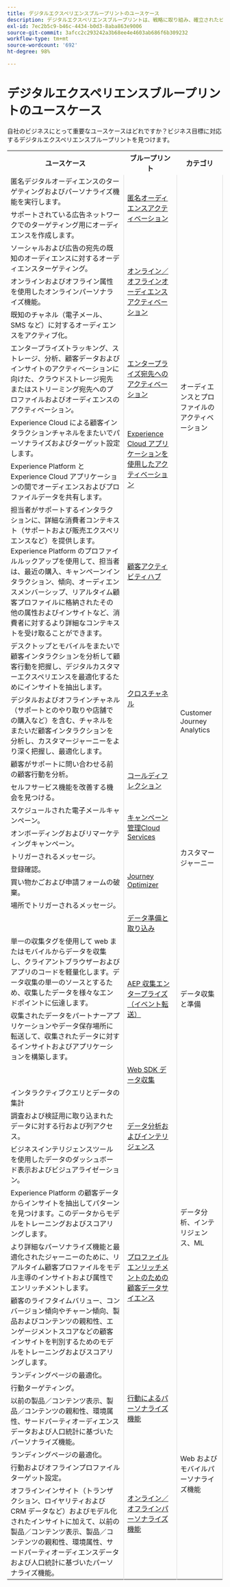 ```yaml
---
title: デジタルエクスペリエンスブループリントのユースケース
description: デジタルエクスペリエンスブループリントは、戦略に取り組み、確立されたビジネス上の問題を解決するための反復可能な実装です。価値実現までの時間を短縮し、成功への近道となります。
exl-id: 7ec2b5c9-b46c-4434-b0d3-8aba863e9006
source-git-commit: 3afcc2c293242a3b68ee4e4603ab686f6b309232
workflow-type: tm+mt
source-wordcount: '692'
ht-degree: 98%

---
```


# デジタルエクスペリエンスブループリントのユースケース

自社のビジネスにとって重要なユースケースはどれですか？ビジネス目標に対応するデジタルエクスペリエンスブループリントを見つけます。

<table>

<tr>
  <th>ユースケース</th>
  <th>ブループリント</th>
  <th>カテゴリ</th>
 </tr>
 <tr>
  <td>匿名デジタルオーディエンスのターゲティングおよびパーソナライズ機能を実行します。</td>
  <td rowspan="2" style="vertical-align: middle; border-left: 1px solid rgb(219,219,219); border-right:  1px solid rgb(219,219,219)"><a
  href="https://experienceleague.adobe.com/docs/blueprints-learn/architecture/audience-activation/anonymous.html?lang=ja">匿名オーディエンスアクティベーション</a></td>
  <td rowspan="9" style="vertical-align: middle; border-left: 1px solid rgb(219,219,219); border-right:  1px solid rgb(219,219,219)">オーディエンスとプロファイルのアクティベーション</td>
 </tr>
 <tr>
  <td>サポートされている広告ネットワークでのターゲティング用にオーディエンスを作成します。</td>
 </tr>
 <tr>
  <td>ソーシャルおよび広告の宛先の既知のオーディエンスに対するオーディエンスターゲティング。</td>
  <td rowspan="3" style="vertical-align: middle; border-left: 1px solid rgb(219,219,219); border-right:  1px solid rgb(219,219,219)"><a
  href="https://experienceleague.adobe.com/docs/blueprints-learn/architecture/audience-activation/online-offline.html?lang=ja">オンライン／オフラインオーディエンスアクティベーション</a></td>
 </tr>
 <tr>
  <td>オンラインおよびオフライン属性を使用したオンラインパーソナライズ機能。</td>
 </tr>
 <tr>
  <td>既知のチャネル（電子メール、SMS など）に対するオーディエンスをアクティブ化。</td>
 </tr>
 <tr>
  <td>エンタープライズトラッキング、ストレージ、分析、顧客データおよびインサイトのアクティベーションに向けた、クラウドストレージ宛先またはストリーミング宛先へのプロファイルおよびオーディエンスのアクティベーション。</td>
  <td style="vertical-align: middle; border-left: 1px solid rgb(219,219,219); border-right:  1px solid rgb(219,219,219)"><a
  href="https://experienceleague.adobe.com/docs/blueprints-learn/architecture/audience-activation/enterprise-destinations.html?lang=ja">エンタープライズ宛先へのアクティベーション</a></td>
 </tr>
 <tr>
  <td>Experience Cloud による顧客インタラクションチャネルをまたいでパーソナライズおよびターゲット設定します。</td>
  <td rowspan="2" style="vertical-align: middle; border-left: 1px solid rgb(219,219,219); border-right:  1px solid rgb(219,219,219)"><a
  href="https://experienceleague.adobe.com/docs/blueprints-learn/architecture/audience-activation/platform-and-applications.html?lang=ja">Experience Cloud アプリケーションを使用したアクティベーション</a></td>
 </tr>
 <tr>
  <td>Experience Platform と Experience Cloud アプリケーションの間でオーディエンスおよびプロファイルデータを共有します。</td>
 </tr>
 <tr>
  <td>担当者がサポートするインタラクションに、詳細な消費者コンテキスト（サポートおよび販売エクスペリエンスなど）を提供します。Experience Platform のプロファイルルックアップを使用して、担当者は、最近の購入、キャンペーンインタラクション、傾向、オーディエンスメンバーシップ、リアルタイム顧客プロファイルに格納されたその他の属性およびインサイトなど、消費者に対するより詳細なコンテキストを受け取ることができます。</td>
  <td style="vertical-align: middle; border-left: 1px solid rgb(219,219,219); border-right:  1px solid rgb(219,219,219)"><a
  href="https://experienceleague.adobe.com/docs/blueprints-learn/architecture/audience-activation/customer-activity.html?lang=ja">顧客アクティビティハブ</a></td>
 </tr>
 <tr>
  <td>デスクトップとモバイルをまたいで顧客インタラクションを分析して顧客行動を把握し、デジタルカスタマーエクスペリエンスを最適化するためにインサイトを抽出します。</td>
  <td rowspan="2" style="vertical-align: middle; border-left: 1px solid rgb(219,219,219); border-right:  1px solid rgb(219,219,219)"><a
  href="https://experienceleague.adobe.com/docs/blueprints-learn/architecture/customer-journey-analytics/digital-behavioral-data-consolidation.html?lang=ja">クロスチャネル</a></td>
  <td rowspan="4" style="vertical-align: middle; border-left: 1px solid rgb(219,219,219); border-right:  1px solid rgb(219,219,219)">Customer Journey Analytics</td>
 </tr>
 <tr>
  <td>デジタルおよびオフラインチャネル（サポートとのやり取りや店舗での購入など）を含む、チャネルをまたいだ顧客インタラクションを分析し、カスタマージャーニーをより深く把握し、最適化します。</td>
 </tr>
 <tr>
  <td>顧客がサポートに問い合わせる前の顧客行動を分析。</td>
  <td rowspan="2" style="vertical-align: middle; border-left: 1px solid rgb(219,219,219); border-right:  1px solid rgb(219,219,219)"><a
  href="https://experienceleague.adobe.com/docs/blueprints-learn/architecture/customer-journey-analytics/call-deflect.html?lang=ja">コールディフレクション</a></td>
 </tr>
 <tr>
  <td>セルフサービス機能を改善する機会を見つける。</td>
 </tr>
 <tr>
  <td>スケジュールされた電子メールキャンペーン。</td>
  <td rowspan="2" style="vertical-align: middle; border-left: 1px solid rgb(219,219,219); border-right:  1px solid rgb(219,219,219)"><a
  href="https://experienceleague.adobe.com/docs/blueprints-learn/architecture/customer-journeys/campaign-managed-cloud-services.html?lang=en">キャンペーン管理Cloud Services</a></td>
  <td rowspan="6" style="vertical-align: middle; border-left: 1px solid rgb(219,219,219); border-right:  1px solid rgb(219,219,219)">カスタマージャーニー</td>
 </tr>
 <tr>
  <td>オンボーディングおよびリマーケティングキャンペーン。</td>
 </tr>
 <tr>
  <td>トリガーされるメッセージ。</td>
  <td rowspan="4" style="vertical-align: middle; border-left: 1px solid rgb(219,219,219); border-right:  1px solid rgb(219,219,219)"><a
  href="https://experienceleague.adobe.com/docs/blueprints-learn/architecture/customer-journeys/journey-optimizer.html?lang=en">Journey Optimizer</a></td>
 </tr>
 <tr>
  <td>登録確認。</td>
 </tr>
 <tr>
  <td>買い物かごおよび申請フォームの破棄。</td>
 </tr>
 <tr>
  <td>場所でトリガーされるメッセージ。</td>
 </tr>
 <tr>
  <td></td>
  <td style="vertical-align: middle; border-left: 1px solid rgb(219,219,219); border-right:  1px solid rgb(219,219,219)"><a
  href="https://experienceleague.adobe.com/docs/blueprints-learn/architecture/data-ingestion/ingestion.html?lang=ja">データ準備と取り込み</a></td>
  <td rowspan="4" style="vertical-align: middle; border-left: 1px solid rgb(219,219,219); border-right:  1px solid rgb(219,219,219)">データ収集と準備</td>
 </tr>
 <tr>
  <td>単一の収集タグを使用して web またはモバイルからデータを収集し、クライアントブラウザーおよびアプリのコードを軽量化します。データ収集の単一のソースとするため、収集したデータを様々なエンドポイントに伝達します。</td>
  <td rowspan="2" style="vertical-align: middle; border-left: 1px solid rgb(219,219,219); border-right:  1px solid rgb(219,219,219)"><a
  href="https://experienceleague.adobe.com/docs/blueprints-learn/architecture/data-ingestion/server-side-collection.html?lang=ja">AEP 収集エンタープライズ（イベント転送）</a></td>
 </tr>
 <tr>
  <td>収集されたデータをパートナーアプリケーションやデータ保存場所に転送して、収集されたデータに対するインサイトおよびアプリケーションを構築します。</td>
 </tr>
 <tr>
  <td></td>
  <td style="vertical-align: middle; border-left: 1px solid rgb(219,219,219); border-right:  1px solid rgb(219,219,219)"><a
  href="https://experienceleague.adobe.com/docs/blueprints-learn/architecture/data-ingestion/websdk.html?lang=ja">Web SDK データ収集</a></td>
 </tr>
 <tr>
  <td>インタラクティブクエリとデータの集計</td>
  <td rowspan="3" style="vertical-align: middle; border-left: 1px solid rgb(219,219,219); border-right:  1px solid rgb(219,219,219)"><a
  href="https://experienceleague.adobe.com/docs/blueprints-learn/architecture/data-exploration/analysis.html?lang=ja">データ分析およびインテリジェンス</a></td>
  <td rowspan="6" style="vertical-align: middle; border-left: 1px solid rgb(219,219,219); border-right:  1px solid rgb(219,219,219)">データ分析、インテリジェンス、ML</td>
 </tr>
 <tr>
  <td>調査および検証用に取り込まれたデータに対する行および列アクセス。</td>
 </tr>
 <tr>
  <td>ビジネスインテリジェンスツールを使用したデータのダッシュボード表示およびビジュアライゼーション。</td>
 </tr>
 <tr>
  <td>Experience Platform の顧客データからインサイトを抽出してパターンを見つけます。このデータからモデルをトレーニングおよびスコアリングします。</td>
  <td rowspan="3" style="vertical-align: middle; border-left: 1px solid rgb(219,219,219); border-right:  1px solid rgb(219,219,219)"><a
  href="https://experienceleague.adobe.com/docs/blueprints-learn/architecture/data-exploration/data-science.html?lang=ja">プロファイルエンリッチメントのための顧客データサイエンス</a></td>
 </tr>
 <tr>
  <td>より詳細なパーソナライズ機能と最適化されたジャーニーのために、リアルタイム顧客プロファイルをモデル主導のインサイトおよび属性でエンリッチメントします。</td>
 </tr>
 <tr>
  <td>顧客のライフタイムバリュー、コンバージョン傾向やチャーン傾向、製品およびコンテンツの親和性、エンゲージメントスコアなどの顧客インサイトを判別するためのモデルをトレーニングおよびスコアリングします。</td>
 </tr>
 <tr>
  <td>ランディングページの最適化。</td>
  <td rowspan="3" style="vertical-align: middle; border-left: 1px solid rgb(219,219,219); border-right:  1px solid rgb(219,219,219)"><a
  href="https://experienceleague.adobe.com/docs/blueprints-learn/architecture/web-personalization/behavioral.html?lang=ja">行動によるパーソナライズ機能</a></td>
  <td rowspan="6" style="vertical-align: middle; border-left: 1px solid rgb(219,219,219); border-right:  1px solid rgb(219,219,219)">Web およびモバイルパーソナライズ機能</td>
 </tr>
 <tr>
  <td>行動ターゲティング。</td>
 </tr>
 <tr>
  <td>以前の製品／コンテンツ表示、製品／コンテンツの親和性、環境属性、サードパーティオーディエンスデータおよび人口統計に基づいたパーソナライズ機能。</td>
 </tr>
 <tr>
  <td>ランディングページの最適化。</td>
  <td rowspan="3" style="vertical-align: middle; border-left: 1px solid rgb(219,219,219); border-right:  1px solid rgb(219,219,219)"><a
  href="https://experienceleague.adobe.com/docs/blueprints-learn/architecture/web-personalization/online-offline.html?lang=ja">オンライン／オフラインパーソナライズ機能</a></td>
 </tr>
 <tr>
  <td>行動およびオフラインプロファイルターゲット設定。</td>
 </tr>
 <tr>
  <td>オフラインインサイト（トランザクション、ロイヤリティおよび CRM データなど）およびモデル化されたインサイトに加えて、以前の製品／コンテンツ表示、製品／コンテンツの親和性、環境属性、サードパーティオーディエンスデータおよび人口統計に基づいたパーソナライズ機能。</td>
 </tr>
</table>
